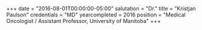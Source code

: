 +++
date = "2016-08-01T00:00:00-05:00"
salutation = "Dr."
title = "Kristjan Paulson"
credentials = "MD"
yearcompleted = 2016
position = "Medical Oncologist / Assistant Professor, University of Manitoba"
+++
